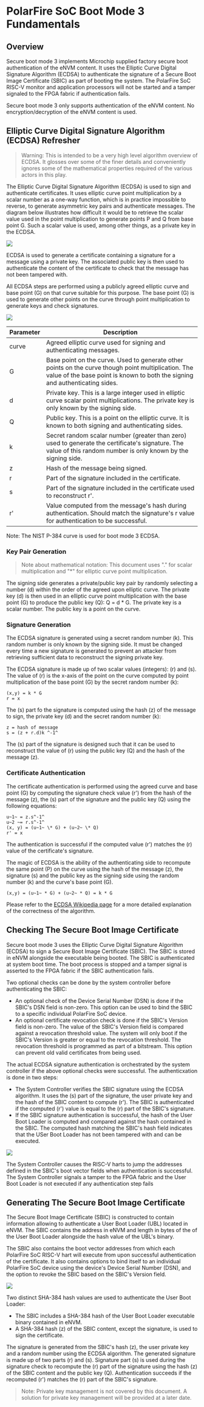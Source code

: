 # PolarFire SoC Boot Mode 3 Fundamentals

## Overview

Secure boot mode 3 implements Microchip supplied factory secure boot authentication of the eNVM content. It uses the Elliptic Curve Digital Signature Algorithm (ECDSA) to authenticate the signature of a Secure Boot Image Certificate (SBIC) as part of booting the system. The PolarFire SoC RISC-V monitor and application processors will not be started and a tamper signaled to the FPGA fabric if authentication fails.

Secure boot mode 3 only supports authentication of the eNVM content. No encryption/decryption of the eNVM content is used.

## Elliptic Curve Digital Signature Algorithm (ECDSA) Refresher

>Warning: This is intended to be a very high level algorithm overview of ECDSA. It glosses over some of the finer details and conveniently ignores some of the mathematical properties required of the various actors in this play.

The Elliptic Curve Digital Signature Algorithm (ECDSA) is used to sign and authenticate certificates. It uses elliptic curve point multiplication by a scalar number as a one-way function, which is in practice impossible to reverse, to generate asymmetric key pairs and authenticate messages.
The diagram below illustrates how difficult it would be to retrieve the scalar value used in the point multiplication to generate points P and Q from base point G. Such a scalar value is used, among other things, as a private key in the ECDSA.

![](./images/boot-mode-3-fundamentals/curve-points.png)

ECDSA is used to generate a certificate containing a signature for a message using a private key. The associated public key is then used to authenticate the content of the certificate to check that the message has not been tampered with.

All ECDSA steps are performed using a publicly agreed elliptic curve and base point (G) on that curve suitable for this purpose. The base point (G) is used to generate other points on the curve through point multiplication to generate keys and check signatures.

![](./images/boot-mode-3-fundamentals/secure-boot-mode-3-ecdsa-overview.png)

| Parameter | Description |
| --- | --- |
| curve | Agreed elliptic curve used for signing and authenticating messages. |
| G| Base point on the curve. Used to generate other points on the curve though point multiplication. The value of the base point is known to both the signing and authenticating sides. |
| d | Private key. This is a large integer used in elliptic curve scalar point multiplications. The private key is only known by the signing side. |
| Q | Public key. This is a point on the elliptic curve. It is known to both signing and authenticating sides. |
| k | Secret random scalar number (greater than zero) used to generate the certificate's signature. The value of this random number is only known by the signing side.|
| z | Hash of the message being signed. |
| r | Part of the signature included in the certificate. |
| s | Part of the signature included in the certificate used to reconstruct r'. |
| r' | Value computed from the message's hash during authentication. Should match the signature's r value for authentication to be successful. |

Note: The NIST P-384 curve is used for boot mode 3 ECDSA.

### Key Pair Generation

>Note about mathematical notation: This document uses "." for scalar multiplication and "*" for elliptic curve point multiplication.

The signing side generates a private/public key pair by randomly selecting a number (d) within the order of the agreed upon elliptic curve. The private key (d) is then used in an elliptic curve point multiplication with the base point (G) to produce the public key (Q): Q = d * G.
The private key is a scalar number. The public key is a point on the curve.

### Signature Generation

The ECDSA signature is generated using a secret random number (k). This random number is only known by the signing side. It must be changed every time a new signature is generated to prevent an attacker from retrieving sufficient data to reconstruct the signing private key.

The ECDSA signature is made up of two scalar values (integers): (r) and (s). The value of (r) is the x-axis of the point on the curve computed by point multiplication of the base point (G) by the secret random number (k):

```text
(x,y) = k * G
r = x
```

The (s) part fo the signature is computed using the hash (z) of the message to sign, the private key (d) and the secret random number (k):

```text
z = hash of message
s = (z + r.d)k ^-1^
```

The (s) part of the signature is designed such that it can be used to reconstruct the value of (r) using the public key (Q) and the hash of the message (z).

### Certificate Authentication

The certificate authentication is performed using the agreed curve and base point (G) by computing the signature check value (r') from the hash of the message (z), the (s) part of the signature and the public key (Q) using the following equations:

```text
u~1~ = z.s^-1^  
u~2 ~= r.s^-1^
(x, y) = (u~1~ \* G) + (u~2~ \* Q)
r' = x
```

The authentication is successful if the computed value (r') matches the (r) value of the certificate's signature.

The magic of ECDSA is the ability of the authenticating side to recompute the same point (P) on the curve using the hash of the message (z), the signature (s) and the public key as the signing side using the random number (k) and the curve's base point (G).

```text
(x,y) = (u~1~ * G) + (u~2~ * Q) = k * G
```

Please refer to the [ECDSA Wikipedia page](https://en.wikipedia.org/wiki/Elliptic_Curve_Digital_Signature_Algorithm) for a more detailed explanation of the correctness of the algorithm.

## Checking The Secure Boot Image Certificate

Secure boot mode 3 uses the Elliptic Curve Digital Signature Algorithm (ECDSA) to sign a Secure Boot Image Certificate (SBIC). The SBIC is stored in eNVM alongside the executable being booted. The SBIC is authenticated at system boot time. The boot process is stopped and a tamper signal is asserted to the FPGA fabric if the SBIC authentication fails.

Two optional checks can be done by the system controller before authenticating the SBIC:

- An optional check of the Device Serial Number (DSN) is done if the SBIC's DSN field is non-zero. This option can be used to bind the SBIC to a specific individual PolarFire SoC device.
- An optional certificate revocation check is done if the SBIC's Version field is non-zero. The value of the SBIC's Version field is compared against a revocation threshold value. The system will only boot if the SBIC's Version is greater or equal to the revocation threshold. The revocation threshold is programmed as part of a bitstream. This option can prevent old valid certificates from being used.

The actual ECDSA signature authentication is orchestrated by the system controller if the above optional checks were successful. The authenticxation is done in two steps:

- The System Controller verifies the SBIC signature using the ECDSA algorithm. It uses the (s) part of the signature, the user private key and the hash of the SBIC content to compute (r'). The SBIC is authenticated if the computed (r') value is equal to the (r) part of the SBIC's signature.
- If the SBIC signature authentication is successful, the hash of the User Boot Loader is computed and compared against the hash contained in the SBIC. The computed hash matching the SBIC's hash field indicates that the USer Boot Loader has not been tampered with and can be executed.

![](./images/boot-mode-3-fundamentals/secure-boot-mode-3-check.png)

The System Controller causes the RISC-V harts to jump the addresses defined in the SBIC's boot vector fields when authentication is successful. The System Controller signals a tamper to the FPGA fabric and the User Boot Loader is not executed if any authentication step fails

## Generating The Secure Boot Image Certificate

The Secure Boot Image Certificate (SBIC) is constructed to contain information allowing to authenticate a User Boot Loader (UBL) located in eNVM. The SBIC contains the address in eNVM and length in bytes of the of the User Boot Loader alongside the hash value of the UBL's binary.

The SBIC also contains the boot vector addresses from which each PolarFire SoC RISC-V hart will execute from upon successful authentication of the certificate. It also contains options to bind itself to an individual PolarFire SoC device using the device's Device Serial Number (DSN), and the option to revoke the SBIC based on the SBIC's Version field.

![](./images/boot-mode-3-fundamentals/secure-boot-mode-3-generate.png)

Two distinct SHA-384 hash values are used to authenticate the User Boot Loader:

- The SBIC includes a SHA-384 hash of the User Boot Loader executable binary contained in eNVM.
- A SHA-384 hash (z)  of the SBIC content, except the signature, is used to sign the certificate.

The signature is generated from the SBIC's hash (z), the user private key and a random number using the ECDSA algorithm. The generated signature is made up of two parts (r) and (s). Signature part (s) is used during the signature check to recompute the (r) part of the signature using the hash (z) of the SBIC content and the public key (Q). Authentication succeeds if the recomputed (r') matches the (r) part of the SBIC's signature.

>Note: Private key management is not covered by this document. A solution for private key management will be provided at a later date.



